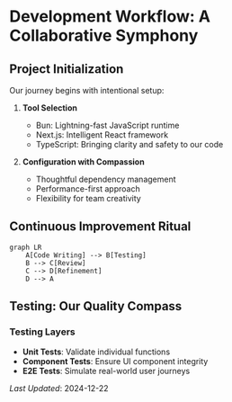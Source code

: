# Development Workflow: A Collaborative Symphony

## Project Initialization
Our journey begins with intentional setup:

1. **Tool Selection**
   - Bun: Lightning-fast JavaScript runtime
   - Next.js: Intelligent React framework
   - TypeScript: Bringing clarity and safety to our code

2. **Configuration with Compassion**
   - Thoughtful dependency management
   - Performance-first approach
   - Flexibility for team creativity

## Continuous Improvement Ritual

```mermaid
graph LR
    A[Code Writing] --> B[Testing]
    B --> C[Review]
    C --> D[Refinement]
    D --> A
```

## Testing: Our Quality Compass

### Testing Layers
- **Unit Tests**: Validate individual functions
- **Component Tests**: Ensure UI component integrity
- **E2E Tests**: Simulate real-world user journeys

*Last Updated*: 2024-12-22
